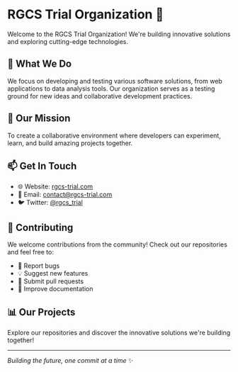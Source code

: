 # RGCS Trial Organization 🚀

Welcome to the RGCS Trial Organization! We're building innovative solutions and exploring cutting-edge technologies.

## 🌟 What We Do

We focus on developing and testing various software solutions, from web applications to data analysis tools. Our organization serves as a testing ground for new ideas and collaborative development practices.

## 🎯 Our Mission

To create a collaborative environment where developers can experiment, learn, and build amazing projects together.

## 📫 Get In Touch

- 🌐 Website: [rgcs-trial.com](https://rgcs-trial.com)
- 📧 Email: contact@rgcs-trial.com
- 🐦 Twitter: [@rgcs_trial](https://twitter.com/rgcs_trial)

## 🤝 Contributing

We welcome contributions from the community! Check out our repositories and feel free to:

- 🐛 Report bugs
- 💡 Suggest new features  
- 🔧 Submit pull requests
- 📖 Improve documentation

## 📊 Our Projects

Explore our repositories and discover the innovative solutions we're building together!

---

*Building the future, one commit at a time* ✨